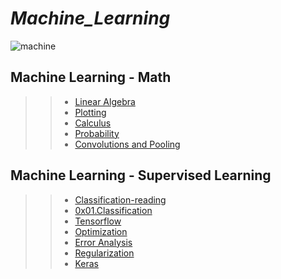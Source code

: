 # *_Machine_Learning_*

![machine](https://user-images.githubusercontent.com/85587286/183440903-f0eacfba-0224-47ac-b393-e4f19d4d82d7.gif)

## Machine Learning - Math
 
>> * [Linear Algebra](https://github.com/elkinguerrero007/holbertonschool-machine_learning/tree/main/math/0x00-linear_algebra)
>> * [Plotting](https://github.com/elkinguerrero007/holbertonschool-machine_learning/tree/main/math/0x01-plotting)
>> * [Calculus](https://github.com/elkinguerrero007/holbertonschool-machine_learning/tree/main/math/0x02-calculus)
>> * [Probability](https://github.com/elkinguerrero007/holbertonschool-machine_learning/tree/main/math/0x03-probability)
>> * [Convolutions and Pooling](https://github.com/elkinguerrero007/holbertonschool-machine_learning/tree/main/math/0x04-convolutions_and_pooling)


## Machine Learning - Supervised Learning 

>> * [Classification-reading](https://github.com/elkinguerrero007/holbertonschool-machine_learning/tree/main/supervised_learning/0x01-classification)
>> * [0x01.Classification](https://github.com/elkinguerrero007/holbertonschool-machine_learning/tree/main/supervised_learning/0x01-classification)
>> * [Tensorflow](https://github.com/elkinguerrero007/holbertonschool-machine_learning/tree/main/supervised_learning/0x02-tensorflow)
>> * [Optimization](https://github.com/elkinguerrero007/holbertonschool-machine_learning/tree/main/supervised_learning/0x03-optimization)
>> * [Error Analysis](https://github.com/elkinguerrero007/holbertonschool-machine_learning/tree/main/supervised_learning/0x04-error_analysis)
>> * [Regularization](https://github.com/elkinguerrero007/holbertonschool-machine_learning/tree/main/supervised_learning/0x05-regularization)
>> * [Keras](https://github.com/elkinguerrero007/holbertonschool-machine_learning/tree/main/supervised_learning/0x06-keras)
